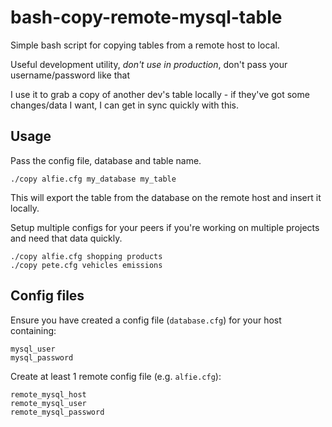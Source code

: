 # bash-copy-remote-mysql-table

Simple bash script for copying tables from a remote host to local. 

Useful development utility, _don't use in production_, don't pass your username/password like that

I use it to grab a copy of another dev's table locally - if they've got some changes/data I want, I can get in sync quickly with this.

## Usage

Pass the config file, database and table name.

`./copy alfie.cfg my_database my_table`

This will export the table from the database on the remote host and insert it locally.

Setup multiple configs for your peers if you're working on multiple projects and need that data quickly.

```
./copy alfie.cfg shopping products
./copy pete.cfg vehicles emissions
```

## Config files

Ensure you have created a config file (`database.cfg`) for your host containing:

```
mysql_user
mysql_password
```

Create at least 1 remote config file (e.g. `alfie.cfg`):

```
remote_mysql_host
remote_mysql_user
remote_mysql_password
```

